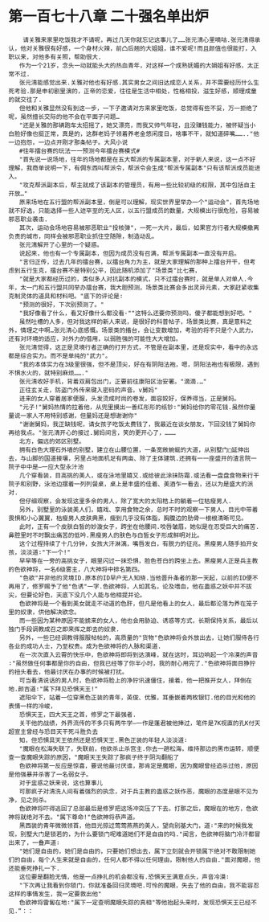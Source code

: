 # 第一百七十八章 二十强名单出炉
        请关雅来家里吃饭我才不请呢，再过几天你就忘记这事儿了……张元清心里嘀咕.张元清得承认，他对关雅很有好感，一个身材火辣，前凸后翘的大姐姐，谁不爱呢!而且颜值也很能打，入职以来，对他多有关照，帮助很大.
       作为一个21岁，念头一动就能头大的热血青年，对这样一个成熟妩媚的大娟姐有好感，太正常不过.
       张元清能感觉出来.关雅对他也有好感.其实男女之间旧达成恋人关系，并不需要经历什么生死考验.那是申初剧里演的，正帝的恋爱，往往是生活中相处，性格相投，滋生好感，顺理成童的就交往了.
       但他和关雅显然没有到这一步，一下子邀请对方来家里吃饭，总觉得有些不妥，万一拒绝了呢，虽然擅长交际的他不会在平面子问题…
       "还是关雅的那辆跑车太招摇了，她又漂亮，而我又帅气年轻，且没赚钱能力，被怀疑当小白脸好像也挺正常，真是的，这群老妈子领着养老金悠闲度日，啥事不干，就知道碎嘴…….."他一边抱怨，一边点开刚才那条帖子。大风小说
       #往年擂台赛的玩法一一预测今年擂台赛模式#
       "首先说一说场地，往年的场地都是在五大帮派的专属副本里，对于新人来说，这一点不好理解，我商单说明一下，有倜东西叫帮派令，帮派令会生成"帮派专属副本"只有该帮派成员能进入。
       "攻克帮派副本后，帮主就成了该副本的管理员，有用一些比较初级的权限，其中包括自主开放…"
       原来场地在五行盟的帮派副本里，倒是可以理解，现实世界里举办一个"运动会"，首先场地就不好选，只能选择一些人迹罕至的无人区，以五行盟成员的数量，大规模出行很危险，容易被邪恶职业袭击.
       其次，运动会场地容易被邪恶职业"投核弹"，一死一大片，最后，如果官方行者大规模撤离负责的城市，同样会被邪恶职业抓住空随隙，制造动乱。
       张元清解开了心里的一个疑惑。
       说起来，他也有一个专属副本，但因为成员没有召满，帮派专属副本一直没有开启。
       "言归正传，过去几年的擂台赛，以擂台角力为主，就是大家理解的那种上擂台开干，但考虑到五行生克，擂台赛不是特别公平，因此随机添加了"场景类"比七赛，
       "就是大家都经历过的，类似多人对抗副本的模式，只不过擂台赛时，就是单人对单人.今年，太一门和五行盟共同举办擂台赛，我大胆预测，场景类比赛会多出灵异元素，大家赶紧收集克制灵体的道具和材料吧。"底下的评论是∶
       "预测的很好，下次别预测了。"
       "我好像看了什么，看又好像什么都没看·""这特么还要你预测吗，傻子都能想到好吧。"
       虽然吐槽的人多，但对我这样的新人来说，是很好的科普帖子，场景类比赛，真是意料之外，情理之中啊…张元清心底感慨。场景类的搐台，会让变数增加，考验的将不只是个人武力，还有对环境的适应，对外力的借用，以弱胜强的可能性大大增加。
       张元清觉得，这正是灵境行者正确的打开方式，不管是在副本里，还是现实中，看中的永远都是综合实力。而不是单纯的"武力"。
       "我的本体实力在3级里很强，但不是顶尖，好在有阴阳法袍，嗯，阴阳法袍也有极限，遇到不惧水火的，就特别麻烦……."
       张元清收好手机，背着双肩包出门，正要前往康阳区治安署。"滴滴.…"
       正往玄关走，防盗门外传来键入密码的声音。v舅妈"
       进来的女人穿着居家便服，头发烫成时尚的卷发，面容姣好，保养得当，正是舅妈。
       "元子!"舅妈热情的拉着他，从兜里摸出一善红彤形的纸钞∶"舅妈给你的零花钱.虽然你量量说一家人不用特别感谢，但量妈还是想谢谢你"
       "谢谢舅妈，我正缺钱呢，请女孩子吃饭太费钱了，我最近在谈女朋友，下回没钱了舅妈你再给我点。"张元清开心的接过.舅妈间言，笑的更开心了，………
       北方，偏远的郊区别墅。
       拥有白色大理石外墙的别墅，建立在山腰位置，一条宽敞蜿蜒的大道，从别墅门□延伸出去，与山脚的国道接壤，另里占地面机足有两亩、除了主体建筑.还拥有一一座盛开的渣言院一院子中中是—一应大型永汁池
       几个穿看装，目高挑的美人，或在泳地里嬉又.或给彼此涂抹防霜.或法看一盘盘食物来行干院子和别野，泳池边摆着一列列餐桌，桌上是丰盛的佳着、美酒乍一看去，还以为是盛大的派对.
       但仔细观察，会发现这里多余的男人，除了宽大的太阳桔上的躺着一位枯瘦男人.
       另外，别墅里的泳装美人们，嬉戏、享用食物之余，总时不时的观察一下男人，目光中带着畏惧和小心翼翼，枯瘦男人皮肤典黑，瘦到几乎没有体脂，胸腹边的肋骨一根根清晰可见。
       此时，正有一个皮肤白皙的妙漩女子，跨坐在他腰间.咬唇皱眉，她似是在忍受巨大的痛苦.鼻腔里时不时飘出痛苦的低吟.黑瘦男人的肤色与白皙女子形成鲜明对比。
       这个过程持续了十几分钟，女孩大汗淋漓，嘴唇发白，有脱力的征兆。黑瘦男人随手拍开女孩，淡淡道∶"下一个!"
       早早等在一旁的高挑女子，眼里闪过一抹恐惧，脸色苍白的跨坐上去。黑瘦男人正是兵主教的色欲神将，一名6级雾主，八大神将中排名第四。
       "色欲"并非他的灵境ID.原本的ID早户无人知晓.当他晋升条者的那一天起，以前的ID便不再用了，修罗赐予了他"色诱"一字.色欲神将，人如其名，论及嗜血，他在蛊惑之妖中并不拔尖，但要论好色，天底下没几个人能与他相提并论。
       色欲神将是一个看到美女就走不动道的色肝，但凡是他看上的女人，最后都沦落为养在笼子里的奴隶，供他解决欲念。
       而一些因为某种原因不能掳来的女人，他也会用胁迫、诱惑等方式，长期保持关系，最后以独门手段调教成召之即来挥之即去的奴隶.
       另外，一些已经调教得服服帖帖的，高质量的"货物"色欲神将会外放出去，让她们服侍各行各业的成功人士，乃至权贵。成为色欲神将的人脉和渠道.
       在一次次直入云霄的快乐中，色欲神将即将到达演峰，就在这时，耳边响起一个冷漠的声音∶"虽然做任何事都是你的自由，但我已经等了你半小时，我的耐心用完了."色欲神将面目狰狞的扭头看去，他最讨厌在办事的时候被打扰。
       可当看清说话的男人时，色欲神将脸上的净狞讯速僵住，接着，他一把推开女人，拜倒在地.颜吉道∶"属下拜见恐惧天王!"
       遮阳伞下，站着一位穿黑色正装的青年，英俊、优雅，耳垂嵌着两枚银钉.他的目光和他的表情一样的冷峻，
       恐惧天王，四大天王之首，修罗之下最强者.
       关干他的战绩，外界流传的不多只有两牛学—一作是蓬君被他捧过，笔件是7K视直的孔K付天超宣主曾经与恐目天干死斗胜负去
       知，但恐惧具天王依然还是恐惧天王.黑色正装的年轻人淡淡道∶
       "魔眼在松海失联了，失联前，他欲杀止杀宫主.你去一趟松海，维持那边的黑市运转，顺便查一查魔眼失踪的原因，"魔眼天王失踪了那疯子终于阴沟翻船了
       色欲神将第一反应是惊喜，要说他最讨厌谁，那肯定是魔眼，因为魔眼曾经追杀过他，原因是他强暴并杀害了一名弱女子。
       对于盅惑之妖来说，这也算事儿
       可那疯子对清洗人间有着强烈的执念，对于兵主教的蛊惑之妖作恶，魔眼的态度是眼不见为净，见之则杀。
       色欲神将吓得逃回了总部最后是修罗把这场冲突压了下去。打那之后，魔眼在的地方，色欲神将就绝对不去。"属下尊命!"色欲神将恭声道。
       黑西装的青年微微领首，他目光掠过莺莺燕燕的美人，望向别基大门，道∶"来的时候我发现，别墅大门是锁若的，为什么要锁门呢难道她们不是自由的吗."闻言，色欲神将脑门冷汗都冒出来了，一叠声道∶
       "她们是自由的，她们是自由的，只要她们想出去，属下立刻就会开锁属下绝对不敢限制她们的自由，每个人生来就是自由的，任何人都不得以任何理由，限制他人的自由."面对魔眼，他还能垂死挣扎一下.
       这位要是翻脸无情，他是一点挣扎的机会都没有.恐惧天王满意点头，声音冷漠∶
       "下次再让我看到你锁门，你就准备回归灵境吧.可怜的魔眼，失去了他的自由，我不能容忍这样的事情发生，我一定要救出他"
       色欲神将雷匐在地∶"属下一定查明魔眼失踪的真相"等他抬起头来时，发现恐惧天王已经不见.“：：